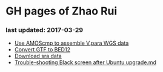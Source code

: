 # GH pages of Zhao Rui
### last updated: 2017-03-29

 * [Use AMOScmp to assemble V.para WGS data](Use_AMOScmp_to_assemble_V.para_WGS_data.md)
 * [Convert GTF to BED12](Convert_GTF_to_BED12.md)
 * [Download sra data](Download_sra_data_2016-06-30.md)
 * [Trouble-shooting Black screen after Ubuntu upgrade.md]([Trouble-shooting]Black_screen_after_Ubuntu_upgrade.md)
